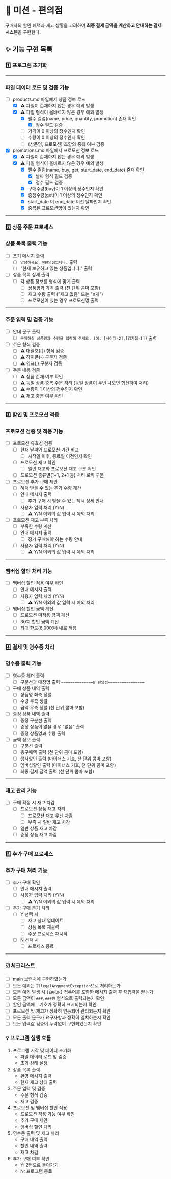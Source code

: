 # 🛒 미션 - 편의점

구매자의 할인 혜택과 재고 상황을 고려하여 **최종 결제 금액을 계산하고 안내하는 결제 시스템**을 구현한다.

## ✨ 기능 구현 목록
### 1️⃣ 프로그램 초기화

---
### 파일 데이터 로드 및 검증 기능
+ [ ] products.md 파일에서 상품 정보 로드
    + [x] ⚠️ 파일이 존재하지 않는 경우 예외 발생
    + [x] ⚠️ 파일 형식이 올바르지 않은 경우 예외 발생
        + [x] 필수 컬럼(name, price, quantity, promotion) 존재 확인
          + [x] 정수 필드 검증 
        + [ ] 가격이 0 이상의 정수인지 확인
        + [ ] 수량이 0 이상의 정수인지 확인
        + [ ] (상품명, 프로모션) 조합의 중복 여부 검증

+ [x] promotions.md 파일에서 프로모션 정보 로드
    + [x] ⚠️ 파일이 존재하지 않는 경우 예외 발생
    + [x] ⚠️ 파일 형식이 올바르지 않은 경우 예외 발생
        + [x] 필수 컬럼(name, buy, get, start_date, end_date) 존재 확인
          + [x] 날짜 형식 필드 검증  
          + [x] 정수 필드 검증
        + [x] 구매수량(buy)이 1 이상의 정수인지 확인
        + [x] 증정수량(get)이 1 이상의 정수인지 확인
        + [x] start_date 이 end_date 이전 날짜인지 확인
        + [x] 중복된 프로모션명이 있는지 확인

---
### 2️⃣ 상품 주문 프로세스
### 상품 목록 출력 기능
+ [ ] 초기 메시지 출력
    + [ ] `안녕하세요. W편의점입니다.` 출력
    + [ ] "현재 보유하고 있는 상품입니다." 출력
+ [ ] 상품 목록 상세 출력
    + [ ] 각 상품 정보를 형식에 맞게 출력
        + [ ] 상품명과 가격 출력 (천 단위 콤마 포함)
        + [ ] 재고 수량 출력 ("재고 없음" 또는 "n개")
        + [ ] 프로모션이 있는 경우 프로모션명 출력

---
### 주문 입력 및 검증 기능
+ [ ] 안내 문구 출력
    + [ ] `구매하실 상품명과 수량을 입력해 주세요. (예: [사이다-2],[감자칩-1])` 출력
+ [ ] 주문 형식 검증
    + [ ] ⚠️ 대괄호([]) 형식 검증
    + [ ] ⚠️ 하이픈(-) 구분자 검증
    + [ ] ⚠️ 쉼표(,) 구분자 검증
+ [ ] 주문 내용 검증
    + [ ] ⚠️ 상품 존재 여부 확인
    + [ ] ⚠️ 동일 상품 중복 주문 처리 (동일 상품이 두번 나오면 합산하여 처리)
    + [ ] ⚠️ 수량이 1 이상의 정수인지 확인
    + [ ] ⚠️ 재고 충분 여부 확인
---
### 3️⃣ 할인 및 프로모션 적용
### 프로모션 검증 및 적용 기능
+ [ ] 프로모션 유효성 검증
    + [ ] 현재 날짜와 프로모션 기간 비교
        + [ ] 시작일 이후, 종료일 이전인지 확인
    + [ ] 프로모션 재고 확인
        + [ ] 일반 재고와 프로모션 재고 구분 확인
    + [ ] 프로모션 종류별(1+1, 2+1 등) 처리 로직 구분

+ [ ] 프로모션 추가 구매 제안
    + [ ] 혜택 받을 수 있는 추가 수량 계산
    + [ ] 안내 메시지 출력
        + [ ] 추가 구매 시 받을 수 있는 혜택 상세 안내
    + [ ] 사용자 입력 처리 (Y/N)
        + [ ] ⚠️ Y/N 이외의 값 입력 시 예외 처리

+ [ ] 프로모션 재고 부족 처리
    + [ ] 부족한 수량 계산
    + [ ] 안내 메시지 출력
        + [ ] 정가 구매해야 하는 수량 안내
    + [ ] 사용자 입력 처리 (Y/N)
        + [ ] ⚠️ Y/N 이외의 값 입력 시 예외 처리
---
### 멤버십 할인 처리 기능
+ [ ] 멤버십 할인 적용 여부 확인
    + [ ] 안내 메시지 출력
    + [ ] 사용자 입력 처리 (Y/N)
        + [ ] ⚠️ Y/N 이외의 값 입력 시 예외 처리

+ [ ] 멤버십 할인 금액 계산
    + [ ] 프로모션 미적용 금액 계산
    + [ ] 30% 할인 금액 계산
    + [ ] 최대 한도(8,000원) 내로 적용
---
### 4️⃣ 결제 및 영수증 처리
### 영수증 출력 기능
+ [ ] 영수증 헤더 출력
    + [ ] 구분선과 매장명 출력 `==============W 편의점================`

+ [ ] 구매 상품 내역 출력
    + [ ] 상품명 좌측 정렬
    + [ ] 수량 우측 정렬
    + [ ] 금액 우측 정렬 (천 단위 콤마 포함)

+ [ ] 증정 상품 내역 출력
    + [ ] 증정 구분선 출력
    + [ ] 증정 상품이 없을 경우 "없음" 출력
    + [ ] 증정 상품명과 수량 출력

+ [ ] 금액 정보 출력
    + [ ] 구분선 출력
    + [ ] 총구매액 출력 (천 단위 콤마 포함)
    + [ ] 행사할인 출력 (마이너스 기호, 천 단위 콤마 포함)
    + [ ] 멤버십할인 출력 (마이너스 기호, 천 단위 콤마 포함)
    + [ ] 최종 결제 금액 출력 (천 단위 콤마 포함)
---
### 재고 관리 기능
+ [ ] 구매 확정 시 재고 차감
    + [ ] 프로모션 상품 재고 처리
        + [ ] 프로모션 재고 우선 차감
        + [ ] 부족 시 일반 재고 차감
    + [ ] 일반 상품 재고 차감
    + [ ] 증정 상품 재고 차감
---
### 5️⃣ 추가 구매 프로세스
### 추가 구매 처리 기능
+ [ ] 추가 구매 확인
    + [ ] 안내 메시지 출력
    + [ ] 사용자 입력 처리 (Y/N)
        + [ ] ⚠️ Y/N 이외의 값 입력 시 예외 처리

+ [ ] 추가 구매 분기 처리
    + [ ] Y 선택 시
        + [ ] 재고 상태 업데이트
        + [ ] 상품 목록 재출력
        + [ ] 주문 프로세스 재시작
    + [ ] N 선택 시
        + [ ] 프로세스 종료
---
### ☑️ 체크리스트
- [ ] main 브랜치에 구현하였는가
- [ ] 모든 예외는 `IllegalArgumentException`으로 처리하는가
- [ ] 모든 예외 발생 시 `[ERROR]` 접두어를 포함한 메시지 출력 후 재입력을 받는가
- [ ] 모든 금액이 `###,###원` 형식으로 출력되는지 확인
- [ ] 할인 금액에 `-` 기호가 정확히 표시되는지 확인
- [ ] 프로모션 및 재고가 정확히 연동되어 관리되는지 확인
- [ ] 모든 출력 문구가 요구사항과 정확히 일치하는지 확인
- [ ] 모든 입력값 검증이 누락없이 구현되었는지 확인

### 💡 프로그램 실행 흐름
1. 프로그램 시작 및 데이터 초기화
    - 파일 데이터 로드 및 검증
    - 초기 상태 설정
2. 상품 목록 출력
    - 환영 메시지 출력
    - 현재 재고 상태 출력
3. 주문 입력 및 검증
    - 주문 형식 검증
    - 재고 검증
4. 프로모션 및 멤버십 할인 적용
    - 프로모션 적용 가능 여부 확인
    - 추가 구매 제안
    - 멤버십 할인 처리
5. 영수증 출력 및 재고 처리
    - 구매 내역 출력
    - 할인 내역 출력
    - 재고 차감
6. 추가 구매 여부 확인
    - Y: 2번으로 돌아가기
    - N: 프로그램 종료